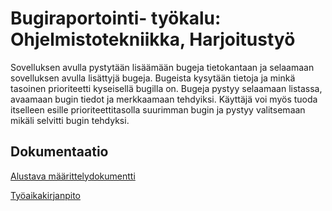 # Bugiraportointi- työkalu: Ohjelmistotekniikka, Harjoitustyö

Sovelluksen avulla pystytään lisäämään bugeja tietokantaan ja selaamaan sovelluksen avulla lisättyjä bugeja. Bugeista kysytään tietoja ja minkä tasoinen prioriteetti kyseisellä bugilla on. Bugeja pystyy selaamaan listassa, avaamaan bugin tiedot ja merkkaamaan tehdyiksi. Käyttäjä voi myös tuoda itselleen esille prioriteettitasolla suurimman bugin ja pystyy valitsemaan mikäli selvitti bugin tehdyksi. 



## Dokumentaatio
[Alustava määrittelydokumentti](https://github.com/jooala/ot-harjoitustyo/blob/master/dokumentaatio/M%C3%A4%C3%A4rittelydokumentti.md)

[Työaikakirjanpito](https://github.com/jooala/ot-harjoitustyo/blob/master/dokumentaatio/tuntikirjanpito.md)

